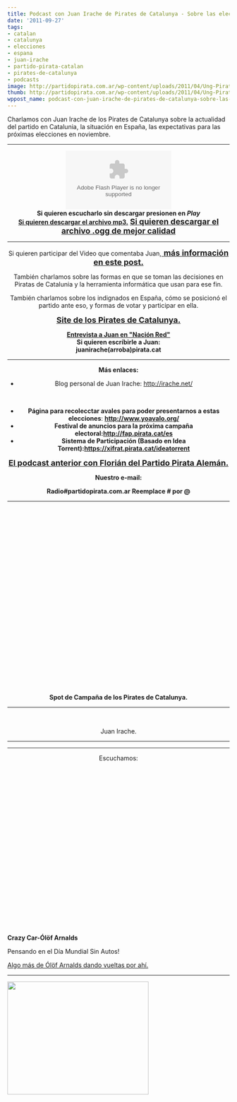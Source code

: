 ```yaml
---
title: Podcast con Juan Irache de Pirates de Catalunya - Sobre las elecciones en España
date: '2011-09-27'
tags:
- catalan
- catalunya
- elecciones
- espana
- juan-irache
- partido-pirata-catalan
- pirates-de-catalunya
- podcasts
image: http://partidopirata.com.ar/wp-content/uploads/2011/04/Ung-Pirat-gubben2.png
thumb: http://partidopirata.com.ar/wp-content/uploads/2011/04/Ung-Pirat-gubben2-150x150.png
wppost_name: podcast-con-juan-irache-de-pirates-de-catalunya-sobre-las-elecciones-en-espana
---
```


Charlamos con Juan Irache de los Pirates de Catalunya sobre la actualidad del partido en Catalunia, la situación en España, las expectativas para las próximas elecciones en noviembre.

<hr />

<div style="text-align: center;"><strong><span class="gI"><span class="go"><object id="player815449" width="240" height="133" classid="clsid:d27cdb6e-ae6d-11cf-96b8-444553540000" codebase="http://download.macromedia.com/pub/shockwave/cabs/flash/swflash.cab#version=6,0,40,0"><param name="AllowScriptAccess" value="always" /><param name="allowFullScreen" value="true" /><param name="wmode" value="transparent" /><param name="src" value="http://www.ivoox.com/playerivoox_ee_815449_1.html" /><param name="allowfullscreen" value="true" /><param name="allowscriptaccess" value="always" /><embed id="player815449" width="240" height="133" type="application/x-shockwave-flash" src="http://www.ivoox.com/playerivoox_ee_815449_1.html" AllowScriptAccess="always" allowFullScreen="true" wmode="transparent" allowfullscreen="true" allowscriptaccess="always" /></object></span></span></strong></div>
<strong><span class="gI"><span class="go">
</span></span></strong>
<div style="text-align: center;"><strong><span class="gI"><span class="go">Si quieren escucharlo sin descargar presionen en <em>Play</em></span></span></strong></div>
<div style="text-align: center;"><strong><span class="gI"><span class="go">
</span></span></strong></div>
<div style="text-align: center;"><strong><span class="gI"><span class="go"><a href="http://www.ivoox.com/charla-juan-irache-pirates-de_md_815449_1.mp3" target="_blank">Si quieren descargar el archivo mp3.</a></span></span></strong>
<span style="font-size: large;"><strong>
</strong></span>
<span style="font-size: large;"><strong><span class="gI"><span class="go"><a href="http://partidopirata.com.ar/juan-piratas-catalunya.ogg" target="_blank">Si quieren descargar el archivo .ogg de mejor calidad</a> </span></span></strong></span></div>
<strong><span class="gI"><span class="go">
</span></span></strong>
<span style="font-size: large;"><strong><span class="gI"><span class="go"><a href="http://www.4shared.com/audio/URhVnfVh/Juan_Irache_08_16_AM_Sunday_25.html" target="_blank">
</a></span></span></strong></span>
<div style="text-align: center;">

<hr />

Si quieren participar del Video que comentaba Juan,<span style="font-size: large;"><a href="http://partido-pirata.blogspot.com/2011/08/si-quieren-participar-de-un-video-de.html"> <strong>más información en este post.</strong></a></span>

</div>
<div style="text-align: center;">

También charlamos sobre las formas en que se toman las decisiones en Piratas de Catalunia y la herramienta informática que usan para ese fin.

También charlamos sobre los indignados en España, cómo se posicionó el partido ante eso, y formas de votar y participar en ella.

<strong><span style="font-size: large;"><a href="http://pirata.cat/" target="_blank">Site de los Pirates de Catalunya.</a></span></strong>

</div>
<div style="text-align: center;"><strong><a href="http://www.nacionred.com/partidos-politicos/juan-irache-un-pirata-al-ayuntamiento-de-barcelona" target="_blank">Entrevista a Juan en "Nación Red"</a></strong></div>
<div style="text-align: center;"><strong>Si quieren escríbirle a Juan:</strong></div>
<div style="text-align: center;"><strong><span class="gI"> <span class="go">juanirache(arroba)pirata.cat</span></span></strong>
<strong></strong>

<hr />

<strong><span class="gI"><span class="go">Más enlaces:</span></span></strong>
<strong></strong>
<ul>
	<li>Blog personal de Juan Irache: <a href="http://irache.net/" target="_blank">http://irache.net/</a></li>
</ul>
&nbsp;
<ul>
	<li><strong>Página para recolecctar avales para poder presentarnos a estas elecciones</strong>: <strong><a href="http://www.yoavalo.org/" target="_blank">http://www.yoavalo.org/</a></strong></li>
	<li><strong>Festival de anuncios para la próxima campaña electoral:<strong></strong><a href="http://fap.pirata.cat/es" target="_blank">http://fap.pirata.cat/es</a> </strong></li>
	<li><strong>Sistema de Participación (Basado en Idea Torrent):<a href="https://xifrat.pirata.cat/ideatorrent" target="_blank">https://xifrat.pirata.cat/ideatorrent</a> </strong></li>
</ul>
<span style="font-size: large;"><strong>
</strong></span>
<span style="font-size: large;"><strong><a href="http://partidopirata.com.ar/1837/podcast-con-florian-del-partido-pirata-aleman-elecciones-municipales-en-alemania">El podcast anterior con Florián del Partido Pirata Alemán.</a></strong></span>

<strong>Nuestro e-mail:</strong>

<strong>Radio#partidopirata.com.ar</strong>
<strong>Reemplace # por @</strong>
<strong></strong>
<strong></strong>
<div style="text-align: center;"><strong></strong>

<hr />

<strong><span class="gI"><span class="go"><object style="height: 390px; width: 640px;" width="640" height="360" classid="clsid:d27cdb6e-ae6d-11cf-96b8-444553540000" codebase="http://download.macromedia.com/pub/shockwave/cabs/flash/swflash.cab#version=6,0,40,0"><param name="allowFullScreen" value="true" /><param name="allowScriptAccess" value="always" /><param name="src" value="http://www.youtube.com/v/lbIJv52vd4k?version=3" /><param name="allowfullscreen" value="true" /><param name="allowscriptaccess" value="always" /><embed style="height: 390px; width: 640px;" width="640" height="360" type="application/x-shockwave-flash" src="http://www.youtube.com/v/lbIJv52vd4k?version=3" allowFullScreen="true" allowScriptAccess="always" allowfullscreen="true" allowscriptaccess="always" /></object> </span></span></strong>

</div>
<div style="text-align: center;"><strong><span class="gI"><span class="go">Spot de Campaña de los Pirates de Catalunya.</span></span></strong>

<hr />

<strong><span class="gI"><span class="go"> </span></span></strong>

</div>
<div style="text-align: center;"><img src="https://lh4.googleusercontent.com/-Binnz__E0qw/Tn8cwmg66GI/AAAAAAAAEU4/yHuvl1Spazk/h80/juan-irache.jpg" alt="" /></div>
<div style="text-align: center;">Juan Irache.</div>

<hr />

</div>

<hr />

<center>Escuchamos:
<object style="height: 390px; width: 640px;" width="640" height="360" classid="clsid:d27cdb6e-ae6d-11cf-96b8-444553540000" codebase="http://download.macromedia.com/pub/shockwave/cabs/flash/swflash.cab#version=6,0,40,0"><param name="allowFullScreen" value="true" /><param name="allowScriptAccess" value="always" /><param name="src" value="http://www.youtube.com/v/b9Zpl71RP2c?version=3" /><param name="allowfullscreen" value="true" /><param name="allowscriptaccess" value="always" /><embed style="height: 390px; width: 640px;" width="640" height="360" type="application/x-shockwave-flash" src="http://www.youtube.com/v/b9Zpl71RP2c?version=3" allowFullScreen="true" allowScriptAccess="always" allowfullscreen="true" allowscriptaccess="always" /></object></center><strong>Crazy Car-Ólöf Arnalds</strong>

Pensando en el Día Mundial Sin Autos!<strong></strong>

<a href="http://radiolg.blogspot.com/2010/04/olof-arnalds-tal-vez-del-proximo-disco.html" target="_blank">Algo más de Ólöf Arnalds dando vueltas por ahí.</a>

<hr />

<a href="http://partidopirata.com.ar/wp-content/uploads/2011/04/Ung-Pirat-gubben2.png"><img class="aligncenter" title="Podcast del Partido Pirata Argentino" src="http://partidopirata.com.ar/wp-content/uploads/2011/04/Ung-Pirat-gubben2.png" alt="" width="320" height="256" /></a>
